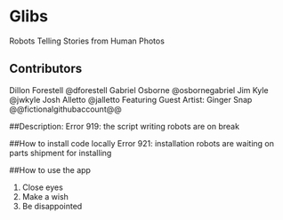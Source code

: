 # Glibs
Robots Telling Stories from Human Photos

## Contributors
Dillon Forestell
@dforestell
Gabriel Osborne
@osbornegabriel
Jim Kyle
@jwkyle
Josh Alletto
@jalletto
Featuring Guest Artist:
Ginger Snap
@@fictionalgithubaccount@@

##Description:
Error 919: the script writing robots are on break

##How to install code locally
Error 921: installation robots are waiting on parts shipment for installing

##How to use the app
1) Close eyes
2) Make a wish
3) Be disappointed
